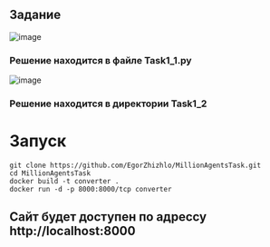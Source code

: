 ## Задание

![image](https://github.com/user-attachments/assets/1ee3197e-1df3-4617-8432-51149393d062)

### Решение находится в файле Task1_1.py

![image](https://github.com/user-attachments/assets/4cc9e006-1e3f-4b66-8165-32b53beedf54)

### Решение находится в директории Task1_2

# Запуск 
    git clone https://github.com/EgorZhizhlo/MillionAgentsTask.git
    cd MillionAgentsTask
    docker build -t converter .
    docker run -d -p 8000:8000/tcp converter

## Сайт будет доступен по адрессу http://localhost:8000
